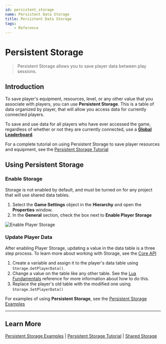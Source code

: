 ```yaml
---
id: persistent_storage
name: Persistent Data Storage
title: Persistent Data Storage
tags:
    - Reference
---
```


# Persistent Storage

> Persistent Storage allows you to save player data between play sessions.

## Introduction

To save player's equipment, resources, level, or any other value that you associate with players, you can use **Persistent Storage**. This is a table of data organized by player, that will allow you access data for currently connected players.

To save and use data for all players who have ever accessed the game, regardless of whether or not they are currently connected, use a [**Global Leaderboard**](https://docs.coregames.com/core_api/#leaderboards).

For a complete tutorial on using Persistent Storage to save player resources and equipment, see the [Persistent Storage Tutorial](persistent_storage_tutorial.md)

## Using Persistent Storage

### Enable Storage

Storage is not enabled by default, and must be turned on for any project that will use shared data tables.

1. Select the **Game Settings** object in the **Hierarchy** and open the **Properties** window.
2. In the **General** section, check the box next to **Enable Player Storage**

![Enable Player Storage](../img/Storage/EnablePlayerStorage.png)

### Update Player Data

After enabling Player Storage, updating a value in the data table is a three step process. To learn more about working with Storage, see the [Core API](https://docs.coregames.com/core_api/#storage)

1. Create a variable and assign it to the player's data table using `Storage.GetPlayerData()`.
2. Change a value on the table like any other table. See the [Lua Fundamentals](scripting_intro.md) reference for more information about how to do this.
3. Replace the player's old table with the modified one using `Storage.SetPlayerData()`

For examples of using **Persistent Storage**, see the [Persistent Storage Examples](persistent_storage_tutorial.md)

<!-- TODO: Add more tasks
- Clear Data -->

---

## Learn More

[Persistent Storage Examples](https://docs.coregames.com/api/examples/#storage) | [Persistent Storage Tutorial](persistent_storage_tutorial.md) | [Shared Storage](shared_storage.md)
